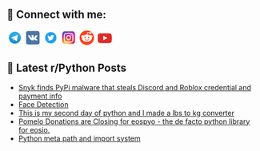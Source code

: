 ## 🔎 Connect with me:
[<img src="https://github.com/bullbesh/bullbesh/blob/main/images/Telegram.png" width="32" height="32" />](https://t.me/bullbesh)
[<img src="https://github.com/bullbesh/bullbesh/blob/main/images/VK.png" width="32" height="32" />](https://vk.com/bullbesh)
[<img src="https://github.com/bullbesh/bullbesh/blob/main/images/Twitter.png" width="32" height="32" />](https://twitter.com/bullbesh1)
[<img src="https://github.com/bullbesh/bullbesh/blob/main/images/Instagram.png" width="32" height="32" />](https://www.instagram.com/bullbesh)
[<img src="https://github.com/bullbesh/bullbesh/blob/main/images/Reddit.png" width="32" height="32" />](https://www.reddit.com/user/bullbesh)
[<img src="https://github.com/bullbesh/bullbesh/blob/main/images/YouTube.png" width="32" height="32" />](https://www.youtube.com/channel/UCtfjRs6uzgq5mfm8S06WTcg)

## 📕 Latest r/Python Posts
<!-- BLOG-POST-LIST:START -->
- [Snyk finds PyPi malware that steals Discord and Roblox credential and payment info](https://www.reddit.com/r/Python/comments/wpnml1/snyk_finds_pypi_malware_that_steals_discord_and/)
- [Face Detection](https://www.reddit.com/r/Python/comments/wpn6rp/face_detection/)
- [This is my second day of python and I made a lbs to kg converter](https://www.reddit.com/r/Python/comments/wpm9yu/this_is_my_second_day_of_python_and_i_made_a_lbs/)
- [Pomelo Donations are Closing for eospyo - the de facto python library for eosio.](https://www.reddit.com/r/Python/comments/wphber/pomelo_donations_are_closing_for_eospyo_the_de/)
- [Python meta path and import system](https://www.reddit.com/r/Python/comments/wph63o/python_meta_path_and_import_system/)
<!-- BLOG-POST-LIST:END -->
